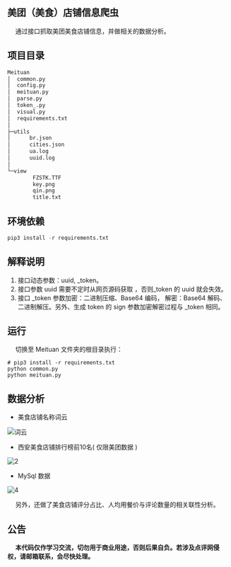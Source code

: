 ##  美团（美食）店铺信息爬虫

&emsp; 通过接口抓取美团美食店铺信息，并做相关的数据分析。

## 项目目录

```html
Meituan
│  common.py
│  config.py
│  meituan.py
│  parse.py
│  token_.py
│  visual.py
│  requirements.txt
│  
├─utils
│      br.json
│      cities.json
│      ua.log
│      uuid.log
│      
└─view
        FZSTK.TTF
        key.png
        qin.png
        title.txt
```

## 环境依赖

```python
pip3 install -r requirements.txt
```

## 解释说明

1.  接口动态参数：uuid,  _token。
2.  接口参数 uuid 需要不定时从网页源码获取 ，否则_token 的 uuid 就会失效。
3.  接口 _token 参数加密：二进制压缩、Base64 编码， 解密：Base64 解码、二进制解压。另外、生成 token 的 sign 参数加密解密过程与 _token 相同。

## 运行

&emsp; 切换至 Meituan 文件夹的根目录执行：

```
# pip3 install -r requirements.txt
python common.py
python meituan.py
```

## 数据分析

- 美食店铺名称词云

![词云](https://github.com/Northxw/Meituan/blob/master/view/key.png)

- 西安美食店铺排行榜前10名( 仅限美团数据 ) 

![2](https://github.com/Northxw/Meituan/blob/master/view/top10.jpg)

- MySql 数据

![4](https://github.com/Northxw/Meituan/blob/master/view/db.png)

&emsp; 另外，还做了美食店铺评分占比、人均用餐价与评论数量的相关联性分析。

## 公告

&emsp; **本代码仅作学习交流，切勿用于商业用途，否则后果自负。若涉及点评网侵权，请邮箱联系，会尽快处理。**


